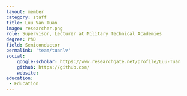```yaml
---
layout: member
category: staff
title: Luu Van Tuan
image: researcher.png
role: Supervisor, Lecturer at Military Technical Academies
degree: PhD
field: Semiconductor
permalink: 'team/tuanlv'
social:
    google-scholar: https://www.researchgate.net/profile/Luu-Tuan
    github: https://github.com/
    website: 
education:
 - Education
---
```

